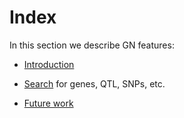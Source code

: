 # Index

In this section we describe GN features:

* [Introduction](introduction.md)

* [Search](search.md) for genes, QTL, SNPs, etc.

* [Future work](future-work.md)
